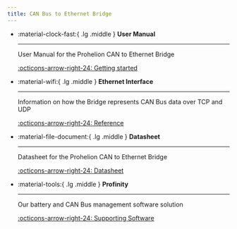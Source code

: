 ```yaml
---
title: CAN Bus to Ethernet Bridge
---
```


<div class="grid cards" markdown>

-   :material-clock-fast:{ .lg .middle } __User Manual__

    ---

    User Manual for the Prohelion CAN to Ethernet Bridge

    [:octicons-arrow-right-24: Getting started](User_Manual/index.md)

-   :material-wifi:{ .lg .middle } __Ethernet Interface__

    ---

    Information on how the Bridge represents CAN Bus data over TCP and UDP

    [:octicons-arrow-right-24: Reference](Ethernet_Interface/index.md)

-   :material-file-document:{ .lg .middle } __Datasheet__

    ---

    Datasheet for the Prohelion CAN to Ethernet Bridge

    [:octicons-arrow-right-24: Datasheet](Datasheet/index.md)

-   :material-tools:{ .lg .middle } __Profinity__

    ---

    Our battery and CAN Bus management software solution

    [:octicons-arrow-right-24: Supporting Software](/Profinity_Software/Profinity_Version_2/Components/Adaptors/CAN_Bus_Adapters.md)

</div>